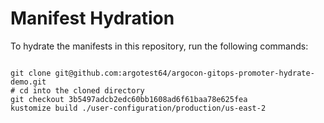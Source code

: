 
# Manifest Hydration

To hydrate the manifests in this repository, run the following commands:

```shell

git clone git@github.com:argotest64/argocon-gitops-promoter-hydrate-demo.git
# cd into the cloned directory
git checkout 3b5497adcb2edc60bb1608ad6f61baa78e625fea
kustomize build ./user-configuration/production/us-east-2
```